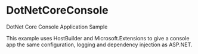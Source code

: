 # DotNetCoreConsole

DotNet Core Console Application Sample

This example uses HostBuilder and Microsoft.Extensions to give a console app the same configuration, logging and dependency injection as ASP.NET.
